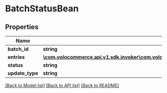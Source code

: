 # BatchStatusBean

## Properties
Name | Type | Description | Notes
------------ | ------------- | ------------- | -------------
**batch_id** | **string** |  | [optional] 
**entries** | [**\com.volocommerce.api.v1.sdk.invoker\com.volocommerce.api.v1.sdk.model\UpdateResponseJsonEntries**](UpdateResponseJsonEntries.md) |  | [optional] 
**status** | **string** |  | [optional] 
**update_type** | **string** |  | [optional] 

[[Back to Model list]](../README.md#documentation-for-models) [[Back to API list]](../README.md#documentation-for-api-endpoints) [[Back to README]](../README.md)



